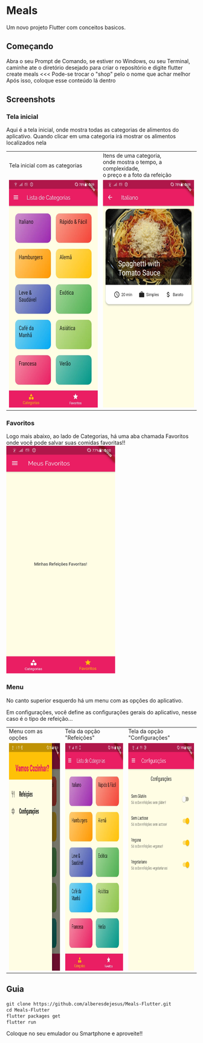 # Meals

Um novo projeto Flutter com conceitos basicos.

## Começando
Abra o seu Prompt de Comando, se estiver no Windows, ou seu Terminal, caminhe ate o diretório desejado para criar o repositório e digite flutter create meals <<< Pode-se trocar o "shop" pelo o nome que achar melhor
Após isso, coloque esse conteúdo lá dentro

## Screenshots

### Tela inicial
Aqui é a tela inicial, onde mostra todas as categorias de alimentos do aplicativo. Quando clicar em uma categoria irá mostrar os alimentos localizados nela
<table>
  <tr>
    <td>Tela inicial com as categorias</td>
     <td>Itens de uma categoria, <br />
       onde mostra o tempo, a complexidade, <br />
       o preço e a foto da refeição</td>
  </tr>
  <tr>
    <td valign="top"><img src="./images/meals_telainicial.jpeg" height="600"></td>
    <td valign="top"><img src="./images/meals_categoria.jpeg" height="600"></td>
  </tr>
 </table>

### Favoritos
Logo mais abaixo, ao lado de Categorias, há uma aba chamada Favoritos onde você pode salvar suas comidas favoritas!! 
<img src="./images/meals_favoritos.jpeg" height="600">

### Menu
No canto superior esquerdo há um menu com as opções do aplicativo.

Em configurações, você define as configurações gerais do aplicativo, nesse caso é o tipo de refeição...
<table>
  <tr>
    <td>Menu com as opções</td>
    <td>Tela da opção "Refeições"</td>
    <td>Tela da opção "Configurações"</td>
  </tr>
  <tr>
    <td valign="top"><img src="./images/meals_menu.jpeg" height="600"></td>
    <td valign="top"><img src="./images/meals_telainicial.jpeg" height="600"></td>
    <td valign="top"><img src="./images/meals_configuracoes.jpeg" height="600"></td>
  </tr>
 </table>

## Guia
```
git clone https://github.com/alberesdejesus/Meals-Flutter.git
cd Meals-Flutter
flutter packages get
flutter run
```
Coloque no seu emulador ou Smartphone e aproveite!! 
